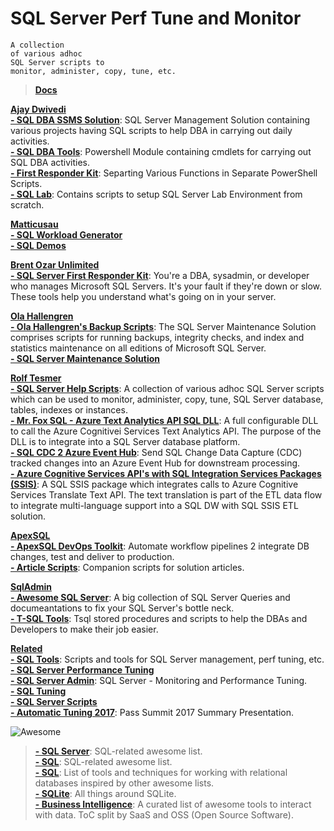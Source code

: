 # SQL Server Perf Tune and Monitor   

```
A collection  
of various adhoc  
SQL Server scripts to  
monitor, administer, copy, tune, etc.
```

> <b> [Docs](https://github.com/MicrosoftDocs/sql-docs)</b>  

<b> [Ajay Dwivedi](https://github.com/imajaydwivedi)</b>  
<b> [- SQL DBA SSMS Solution](https://github.com/imajaydwivedi/SQLDBA-SSMS-Solution)</b>: SQL Server Management Solution containing various projects having SQL scripts to help DBA in carrying out daily activities.  
<b> [- SQL DBA Tools](https://github.com/imajaydwivedi/SQLDBATools)</b>: Powershell Module containing cmdlets for carrying out SQL DBA activities.  
<b> [- First Responder Kit](https://github.com/imajaydwivedi/FirstResponderKit)</b>:  Separting Various Functions in Separate PowerShell Scripts.  
<b> [- SQL Lab](https://github.com/imajaydwivedi/SQL_Lab)</b>: Contains scripts to setup SQL Server Lab Environment from scratch. 
  
<b> [Matticusau](https://github.com/Matticusau)</b>  
<b> [- SQL Workload Generator](https://github.com/imajaydwivedi/SqlWorkloadGenerator)</b>  
<b> [- SQL Demos](https://github.com/imajaydwivedi/SQLDemos)</b>  
  
<b> [Brent Ozar Unlimited](https://github.com/BrentOzarULTD)</b>  
<b> [- SQL Server First Responder Kit](https://github.com/BrentOzarULTD/SQL-Server-First-Responder-Kit)</b>: You're a DBA, sysadmin, or developer who manages Microsoft SQL Servers. It's your fault if they're down or slow. These tools help you understand what's going on in your server.  
  
<b> [Ola Hallengren](https://github.com/BrentOzarULTD)</b>  
<b> [- Ola Hallengren's Backup Scripts](http://ola.hallengren.com/)</b>: The SQL Server Maintenance Solution comprises scripts for running backups, integrity checks, and index and statistics maintenance on all editions of Microsoft SQL Server.  
<b> [- SQL Server Maintenance Solution](https://github.com/olahallengren/sql-server-maintenance-solution)</b>  
  
<b> [Rolf Tesmer](https://github.com/rolftesmer)</b>  
<b> [- SQL Server Help Scripts](https://github.com/rolftesmer/SQLServerHelpScripts)</b>: A collection of various adhoc SQL Server scripts which can be used to monitor, administer, copy, tune, SQL Server database, tables, indexes or instances.  
<b> [- Mr. Fox SQL - Azure Text Analytics API SQL DLL](https://github.com/rolftesmer/AzureTextAnalyticsAPISQLDLL)</b>: A full configurable DLL to call the Azure Cognitivei Services Text Analytics API. The purpose of the DLL is to integrate into a SQL Server database platform.  
<b> [- SQL CDC 2 Azure Event Hub](https://github.com/rolftesmer/SQLCDC2EventHub)</b>: Send SQL Change Data Capture (CDC) tracked changes into an Azure Event Hub for downstream processing.  
<b> [- Azure Cognitive Services API's with SQL Integration Services Packages (SSIS)](https://github.com/rolftesmer/SQLSSIS_AzureCognitiveAPI)</b>: A SQL SSIS package which integrates calls to Azure Cognitive Services Translate Text API. The text translation is part of the ETL data flow to integrate multi-language support into a SQL DW with SQL SSIS ETL solution.  
  
<b> [ApexSQL](https://host.apexsql.com/Download.aspx)</b>  
<b> [- ApexSQL DevOps Toolkit](https://github.com/ApexSQL/ApexSQL-DevOps-toolkit)</b>: Automate workflow pipelines 2 integrate DB changes, test and deliver to production.  
<b> [- Article Scripts](https://github.com/ApexSQL/Article-scripts)</b>: Companion scripts for solution articles.  
  
<b> [SqlAdmin](https://host.apexsql.com/Download.aspx)</b>  
<b> [- Awesome SQL Server](https://github.com/SQLadmin/AwesomeSQLServer)</b>: A big collection of SQL Server Queries and documeantations to fix your SQL Server's bottle neck.  
<b> [- T-SQL Tools](https://github.com/SQLadmin/tsqltools)</b>: Tsql stored procedures and scripts to help the DBAs and Developers to make their job easier.  
  
<b> [Related]()</b>  
<b> [- SQL Tools](https://github.com/peterlil/sql-tools)</b>: Scripts and tools for SQL Server management, perf tuning, etc.  
<b> [- SQL Server Performance Tuning](https://github.com/alfxp/SQL-Server-Performance-Tuning)</b>  
<b> [- SQL Server Admin](https://github.com/ppedvAG/SQL_server-Admin)</b>: SQL Server - Monitoring and Performance Tuning.  
<b> [- SQL Tuning](https://github.com/matt-ankerson/SQL-Tuning)</b>  
<b> [- SQL Server Scripts](https://github.com/kremers78/SQL-Server-Scripts)</b>  
<b> [- Automatic Tuning 2017](https://github.com/hfleitas/AutomaticTuning2017)</b>: Pass Summit 2017 Summary Presentation.  
  
![Awesome](https://cdn.rawgit.com/sindresorhus/awesome/d7305f38d29fed78fa85652e3a63e154dd8e8829/media/badge.svg)  
><b> [- SQL Server](https://github.com/mbiesiad/awesome-sql)</b>: SQL-related awesome list.  
><b> [- SQL](https://github.com/mbiesiad/awesome-sql)</b>: SQL-related awesome list.  
><b> [- SQL](https://github.com/danhuss/awesome-sql)</b>: List of tools and techniques for working with relational databases inspired by other awesome lists.  
><b> [- SQLite](https://github.com/mindreframer/awesome-sqlite)</b>: All things around SQLite.  
><b> [- Business Intelligence](https://github.com/thenaturalist/awesome-business-intelligence)</b>: A curated list of awesome tools to interact with data. ToC split by SaaS and OSS (Open Source Software).
